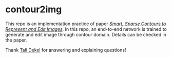 # contour2img
This repo is an implementation practice of paper [*Smart, Sparse Contours to Represent and Edit Images*](https://arxiv.org/abs/1712.08232). In this repo, an end-to-end network is trained to generate and edit image through contour domain. Details can be checked in the paper.

Thank [Tali Dekel](http://people.csail.mit.edu/talidekel/) for answering and explaining questions!


